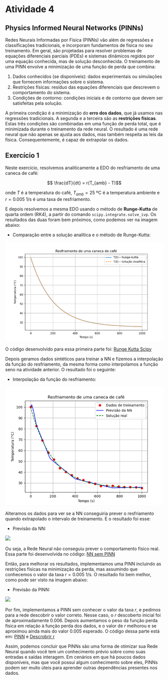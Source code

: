# Atividade 4

## Physics Informed Neural Networks (PINNs)

Redes Neurais Informadas por Física (PINNs) vão além de regressões e classificações tradicionais, e incorporam fundamentos de física no seu treinamento. Em geral, são projetadas para resolver problemas de equações diferenciais parciais (PDEs) e sistemas dinâmicos regidos por uma equação conhecida, mas de solução desconhecida. O treinamento de uma PINN envolve a minimização de uma função de perda que combina:

1. Dados conhecidos (se disponíveis): dados experimentais ou simulações que fornecem informações sobre o sistema.
2. Restrições físicas: resíduo das equações diferenciais que descrevem o comportamento do sistema.
3. Condições de contorno: condições iniciais e de contorno que devem ser satisfeitas pela solução.

A primeira condição é a minimização do **erro dos dados**, que já usamos nas regressões tradicionais. A segunda e a terceira são as **restrições físicas**. Estas três condições são combinadas em uma função de perda total, que é minimizada durante o treinamento da rede neural. O resultado é uma rede neural que não apenas se ajusta aos dados, mas também respeita as leis da física. Consequentemente, é capaz de extrapolar os dados.

## Exercício 1

Neste exercício, resolvemos analiticamente a EDO do resfriamento de uma caneca de café:

```math
   \frac{dT}{dt} = r(T_{amb} - T)
```
onde $T$ é a temperatura do café, $T_{amb} = 25$ ºC é a temperatura ambiente e $r = 0.005$ 1/s é uma taxa de resfriamento.

E depois resolvemos a mesma EDO usando o método de **Runge-Kutta** de quarta ordem (RK4), a partir do comando `scipy.integrate.solve_ivp`. Os resultados das duas foram bem próximos, como podemos ver na imagem abaixo:

 * Comparação entre a solução analítica e o método de Runge-Kutta:
<img src="ComparaçãoRK.png" width="600"/>


O código desenvolvido para essa primeira parte foi: [Runge Kutta Scipy](Runge-Kutta-Scipy.py)

Depois geramos dados sintéticos para treinar a NN e fizemos a interpolação da função do resfriamento, da mesma forma como interpolamos a função seno na atividade anterior. O resultado foi o seguinte:

 * Interpolação da função do resfriamento:
<img src="Interpolação1.png" width="600"/>


Alteramos os dados para ver se a NN conseguiria prever o resfriamento quando extrapolado o intervalo de treinamento. E o resultado foi esse:

 * Previsão da NN:
<img src="Previsão-sem-PINN.png" width="600"/>


Ou seja, a Rede Neural não conseguiu prever o comportamento físico real. Essa parte foi desenvolvida no código: [NN sem PINN](NN-normal.py)

Então, para melhorar os resultados, implementamos uma PINN incluindo as restrições físicas na minimização da perda, mas assumindo que conhecemos o valor da taxa $r = 0.005$ 1/s. O resultado foi bem melhor, como pode ser visto na imagem abaixo:

 * Previsão da PINN:
<img src="Previsão-com-PINN.png" width="600"/>


Por fim, implementamos a PINN sem conhecer o valor da taxa $r$, e pedimos para a rede descobrir o valor correto. Nesse caso, o $r$ descoberto inicial foi de aproximadamente 0.006. Depois aumentamos o peso da função perda física em relação à função perda dos dados, e o valor de $r$ melhorou e se aproximou ainda mais do valor 0.005 esperado. O código dessa parte está em: [PINN](PINN.py) e [Descrobrir r](Descobrir-r.py)

Assim, podemos concluir que PINNs são uma forma de otimizar sua Rede Neural quando você tem um conhecimento prévio sobre como suas entradas  e saídas interagem. Em cenários em que há poucos dados disponíveis, mas que você possui algum conhecimento sobre eles, PINNs podem ser muito úteis para aprender outras dependências presentes nos dados.
